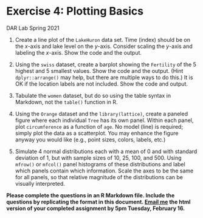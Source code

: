 Exercise 4: Plotting Basics
================
DAR Lab
Spring 2021

1.  Create a line plot of the `LakeHuron` data set. Time (index) should
    be on the *x*-axis and lake level on the *y*-axis. Consider scaling
    the *y*-axis and labeling the *x*-axis. Show the code and the
    output.

2.  Using the `swiss` dataset, create a barplot showing the `Fertility`
    of the 5 highest and 5 smallest values. Show the code and the
    output. (Hint `dplyr::arrange()` may help, but there are multiple
    ways to do this.) It is OK if the location labels are not included.
    Show the code and output.

3.  Tabulate the `women` dataset, but do so using the table syntax in
    Markdown, not the `table()` function in R.

4.  Using the `Orange` dataset and the `library(lattice)`, create a
    paneled figure where each individual `Tree` has its own panel.
    Within each panel, plot `circumference` as a function of `age`. No
    model (line) is required; simply plot the data as a scatterplot. You
    may enhance the figure anyway you would like (e.g., point sizes,
    colors, labels, etc.)

5.  Simulate 4 normal distributions each with a mean of 0 and with
    standard deviation of 1, but with sample sizes of 10, 25, 100, and
    500. Using `mfrow()` or `mfcol()` panel histograms of these
    distributions and label which panels contain which information.
    Scale the axes to be the same for all panels, so that relative
    magnitude of the distributions can be visually interpreted.

**Please complete the questions in an R Markdown file. Include the
questions by replicating the format in this document. [Email
me](smidway@lsu.edu) the html version of your completed assignment by
5pm Tuesday, February 16.**
